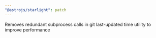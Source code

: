 ```yaml
---
"@astrojs/starlight": patch
---
```


Removes redundant subprocess calls in git last-updated time utility to improve performance
